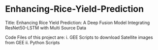# Enhancing-Rice-Yield-Prediction

Title: Enhancing Rice Yield Prediction: A Deep Fusion Model Integrating ResNet50-LSTM with Multi Source Data

Code Files of this project are:
       i. GEE Scripts to download Satellite images from GEE
       ii. Python Scripts
